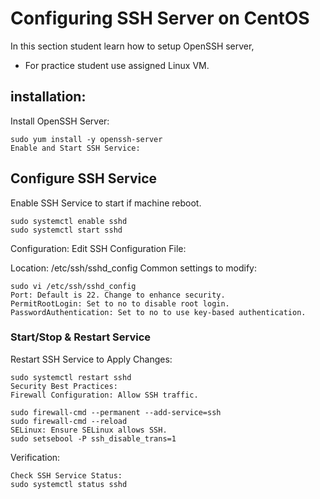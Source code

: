 # Configuring SSH Server on CentOS
In this section student learn how to setup OpenSSH server, 
- For practice student use assigned Linux VM.

## installation:
Install OpenSSH Server:

```
sudo yum install -y openssh-server
Enable and Start SSH Service:
```

## Configure SSH Service 
Enable SSH Service to start if machine reboot.

```
sudo systemctl enable sshd
sudo systemctl start sshd
```

Configuration:
Edit SSH Configuration File:

Location: /etc/ssh/sshd_config
Common settings to modify:

```
sudo vi /etc/ssh/sshd_config
Port: Default is 22. Change to enhance security.
PermitRootLogin: Set to no to disable root login.
PasswordAuthentication: Set to no to use key-based authentication.
```

### Start/Stop & Restart Service

Restart SSH Service to Apply Changes:

```
sudo systemctl restart sshd
Security Best Practices:
Firewall Configuration: Allow SSH traffic.

sudo firewall-cmd --permanent --add-service=ssh
sudo firewall-cmd --reload
SELinux: Ensure SELinux allows SSH.
sudo setsebool -P ssh_disable_trans=1
```

Verification:

```
Check SSH Service Status:
sudo systemctl status sshd
```